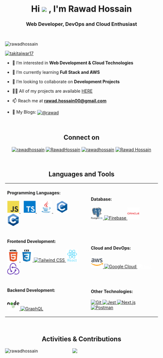 <h1 align="center">Hi <img src="https://media.giphy.com/media/hvRJCLFzcasrR4ia7z/giphy.gif" width="32">
, I'm Rawad Hossain </h1>
<h3 align="center">Web Developer, DevOps and Cloud Enthusiast</h3>
<br>

<!-- <img align="right" alt="Coding" width="500"  src="https://media.tenor.com/2uyENRmiUt0AAAAd/coding.gif"> -->
<p align="left"> <img src="https://komarev.com/ghpvc/?username=rawadhossain&label=Profile%20views&color=blueviolet&style=flat" alt="rawadhossain" /> </p>
<p align="left"> <a href="https://linkedin.com/in/rawadhossain" target="blank"><img src="https://img.shields.io/twitter/follow/rawadhossain?logo=twitter&color=bluebrightgreen&style=for-the-badge" alt="takitajwar17" /></a> </p>
<!-- <p align="left"> <a href="https://linkedin.com/in/rawadhossain" target="blank"><img align="center" src="https://raw.githubusercontent.com/rahuldkjain/github-profile-readme-generator/master/src/images/icons/Social/linked-in-alt.svg?logo=linked-in&style=for-the-badge" alt="rawadhossain" height="20" width="40" /></a> </p> -->

-   🔭 I’m interested in **Web Development & Cloud Technologies**

-   🌱 I’m currently learning **Full Stack and AWS**

-   👯 I’m looking to collaborate on **Development Projects**

-   👨‍💻 All of my projects are available [HERE](https://github.com/rawadhossain?tab=repositories)

-   📫 Reach me at **rawad.hossain00@gmail.com**

-   📝 My Blogs:
    <a href="https://rawad.hashnode.dev/" target="blank"><img align="center" src="https://img.shields.io/badge/Hashnode-2962FF?style=for-the-badge&logo=hashnode&logoColor=white" alt="@rawad"  /></a>
    <!-- ![Hashnode](https://img.shields.io/badge/Hashnode-2962FF?style=flat&logo=hashnode&logoColor=white) -->

<br>

<h2 align="center">Connect on</h2>
<p align="center">
<a href="https://linkedin.com/in/rawadhossain" target="blank"><img align="center" src="https://raw.githubusercontent.com/rahuldkjain/github-profile-readme-generator/master/src/images/icons/Social/linked-in-alt.svg" alt="rawadhossain" height="30" width="40" /></a>
<a href="https://x.com/RawadHossain" target="blank"><img align="center" src="https://raw.githubusercontent.com/rahuldkjain/github-profile-readme-generator/master/src/images/icons/Social/twitter.svg" alt="RawadHossain" height="30" width="40" /></a>
<a href="https://www.instagram.com/_rawad._" target="blank"><img align="center" src="https://raw.githubusercontent.com/rahuldkjain/github-profile-readme-generator/master/src/images/icons/Social/instagram.svg" alt="rawadhossain" height="30" width="40" /></a>
<a href="https://facebook.com/rawadhossain" target="blank"><img align="center" src="https://raw.githubusercontent.com/rahuldkjain/github-profile-readme-generator/master/src/images/icons/Social/facebook.svg" alt="Rawad Hossain" height="30" width="40" /></a>

</p>

<br>

<h2 align="center">Languages and Tools</h2>

<table align="center">
  <tr>
    <td align="center" valign="middle">
  <h4 align="left">Programming Languages:</h4>
  <p align="left">
    <a href="https://developer.mozilla.org/en-US/docs/Web/JavaScript" target="_blank" rel="noreferrer" style="margin-right: 10px;"> 
      <img src="https://raw.githubusercontent.com/devicons/devicon/master/icons/javascript/javascript-original.svg" alt="JavaScript" width="40" height="40"/> 
    </a>
    <a href="https://www.typescriptlang.org/" target="_blank" rel="noreferrer" style="margin-right: 10px;"> 
      <img src="https://raw.githubusercontent.com/devicons/devicon/master/icons/typescript/typescript-original.svg" alt="TypeScript" width="40" height="40"/> 
    </a>
    <a href="https://www.java.com" target="_blank" rel="noreferrer" style="margin-right: 10px;"> 
      <img src="https://raw.githubusercontent.com/devicons/devicon/master/icons/java/java-original.svg" alt="Java" width="40" height="40"/> 
    </a>
    <a href="https://www.cprogramming.com/" target="_blank" rel="noreferrer" style="margin-right: 10px;"> 
      <img src="https://raw.githubusercontent.com/devicons/devicon/master/icons/c/c-original.svg" alt="C" width="40" height="40"/> 
    </a>
    <a href="https://www.w3schools.com/cpp/" target="_blank" rel="noreferrer" style="margin-right: 10px;"> 
      <img src="https://raw.githubusercontent.com/devicons/devicon/master/icons/cplusplus/cplusplus-original.svg" alt="C++" width="40" height="40"/> 
    </a>
    <!-- <a href="https://www.w3schools.com/cs/" target="_blank" rel="noreferrer" style="margin-right: 10px;"> 
      <img src="https://raw.githubusercontent.com/devicons/devicon/master/icons/csharp/csharp-original.svg" alt="C#" width="40" height="40"/> 
    </a> -->
  </p>
</td>

  <td align="center" valign="middle">
      <h4 align="left">Database:</h4>
      <p align="left">
        <a href="https://www.postgresql.org" target="_blank" rel="noreferrer"> <img src="https://raw.githubusercontent.com/devicons/devicon/master/icons/postgresql/postgresql-original-wordmark.svg" alt="PostgreSQL" width="40" height="40"/> </a>
        <a href="https://firebase.google.com/" target="_blank" rel="noreferrer"> <img src="https://www.vectorlogo.zone/logos/firebase/firebase-icon.svg" alt="Firebase" width="40" height="40"/> </a>
        <a href="https://www.oracle.com/" target="_blank" rel="noreferrer"> <img src="https://raw.githubusercontent.com/devicons/devicon/master/icons/oracle/oracle-original.svg" alt="Oracle" width="40" height="40"/> </a>
      </p>
    </td>
  </tr>

  <tr>
    <td align="center" valign="middle">
      <h4 align="left">Frontend Development:</h4>
      <p align="left">
        <a href="https://www.w3.org/html/" target="_blank" rel="noreferrer"> <img src="https://raw.githubusercontent.com/devicons/devicon/master/icons/html5/html5-original-wordmark.svg" alt="HTML5" width="40" height="40"/> </a>
        <a href="https://www.w3schools.com/css/" target="_blank" rel="noreferrer"> <img src="https://raw.githubusercontent.com/devicons/devicon/master/icons/css3/css3-original-wordmark.svg" alt="CSS3" width="40" height="40"/> </a>
        <a href="https://tailwindcss.com/" target="_blank" rel="noreferrer"> <img src="https://www.vectorlogo.zone/logos/tailwindcss/tailwindcss-icon.svg" alt="Tailwind CSS" width="40" height="40"/> </a>
        <a href="https://reactjs.org/" target="_blank" rel="noreferrer"> <img src="https://raw.githubusercontent.com/devicons/devicon/master/icons/react/react-original-wordmark.svg" alt="React" width="40" height="40"/> </a>
        <a href="https://redux.js.org" target="_blank" rel="noreferrer"> <img src="https://raw.githubusercontent.com/devicons/devicon/master/icons/redux/redux-original.svg" alt="Redux" width="40" height="40"/> </a>
      </p>
    </td>
    
   <td align="center" valign="middle">

 <h4 align="left">Cloud and DevOps:</h4>
      <p align="left">
        <a href="https://aws.amazon.com" target="_blank" rel="noreferrer"> <img src="https://raw.githubusercontent.com/devicons/devicon/master/icons/amazonwebservices/amazonwebservices-original-wordmark.svg" alt="AWS" width="40" height="40" /> </a>
        <a href="https://cloud.google.com" target="_blank" rel="noreferrer"> <img src="https://www.vectorlogo.zone/logos/google_cloud/google_cloud-icon.svg" alt="Google Cloud" width="40" height="40"/> </a>
        <a href="https://www.gnu.org/software/bash/" target="_blank" rel="noreferrer"> <img src="https://www.vectorlogo.zone/logos/gnu_bash/gnu_bash-icon.svg" alt="Bash" width="40" height="40" style="filter: brightness(0) invert(1);" /> </a>
      </p>
     
</td>
  </tr>

  <tr>
    <td align="center" valign="middle">
      <h4 align="left">Backend Development:</h4>
      <p align="left">
        <a href="https://nodejs.org" target="_blank" rel="noreferrer"> <img src="https://raw.githubusercontent.com/devicons/devicon/master/icons/nodejs/nodejs-original-wordmark.svg" alt="Node.js" width="40" height="40"/> </a>
        <a href="https://graphql.org" target="_blank" rel="noreferrer"> <img src="https://www.vectorlogo.zone/logos/graphql/graphql-icon.svg" alt="GraphQL" width="40" height="40"/> </a>
      </p>
    </td>

  <td align="center" valign="middle">
      <h4 align="left">Other Technologies:</h4>
      <p align="left">
        <!-- <a href="https://dotnet.microsoft.com/" target="_blank" rel="noreferrer"> <img src="https://raw.githubusercontent.com/devicons/devicon/master/icons/dot-net/dot-net-original-wordmark.svg" alt=".NET" width="40" height="40"/> </a> -->
        <a href="https://git-scm.com/" target="_blank" rel="noreferrer"> <img src="https://www.vectorlogo.zone/logos/git-scm/git-scm-icon.svg" alt="Git" width="40" height="40"/> </a>
        <a href="https://jestjs.io" target="_blank" rel="noreferrer"> <img src="https://www.vectorlogo.zone/logos/jestjsio/jestjsio-icon.svg" alt="Jest" width="40" height="40"/> </a>
        <a href="https://nextjs.org/" target="_blank" rel="noreferrer"> <img src="https://cdn.worldvectorlogo.com/logos/nextjs-2.svg" alt="Next.js" width="40" height="40"/> </a>
        <a href="https://postman.com" target="_blank" rel="noreferrer"> <img src="https://www.vectorlogo.zone/logos/getpostman/getpostman-icon.svg" alt="Postman" width="40" height="40"/> </a>
      </p>
    </td>
  </tr>
</table>
<br>

<h2 align="center">Activities & Contributions</h2>
<p>
  <img align="left" src="https://github-readme-stats.vercel.app/api/top-langs?username=rawadhossain&show_icons=true&hide_progress=true&theme=dark" alt="rawadhossain" width="44%">
</p>
<p>
  <a href="https://github.com/rawadhossain">
    <img width="52%" src="https://github-readme-streak-stats.herokuapp.com/?user=rawadhossain&theme=dark&theme=black-ice&stroke=0000">
  </a>
</p>
